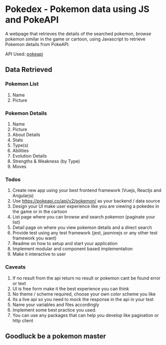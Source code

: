 # Pokedex - Pokemon data using JS and PokeAPI

A webpage that retrieves the details of the searched pokemon, browse pokemon similar in the game or cartoon, using
Javascript to retrieve Pokemon details from PokeAPI.

API Used: [pokeapi](https://pokeapi.co/api/v2/pokemon/)

## Data Retrieved

### Pokemon List

1. Name
2. Picture

### Pokemon Details

1. Name
2. Picture
3. About Details
4. Stats
5. Type(s)
6. Abilities
7. Evolution Details
8. Strengths & Weakness (by Type)
9. Moves

### Todos

1. Create new app using your best frontend framework (Vuejs, Reactjs and Angularjs)
2. Use https://pokeapi.co/api/v2/pokemon/ as your backend / data source
3. Design your UI make user experience like you are viewing a pokedex in the game or in the cartoon
4. List page where you can browse and search pokemon (paginate your list)
5. Detail page on where you view pokemon details and a direct search
6. Provide test using any test framework (jest, jasminejs or any other test framework you want)
7. Readme on how to setup and start your application
8. Implement modular and component based implementation
9. Make it interactive to user

### Caveats

1. If no result from the api return no result or pokemon cant be found error or text
2. UI is free form make it the best experience you can think
3. No theme / scheme required, choose your own color scheme you like
4. Its a live api so you need to mock the response in the api in your test
5. Name your variables and files accordingly
6. Implement some best practice you used.
7. You can use any packages that can help you develop like pagination or http client

## Goodluck be a pokemon master
